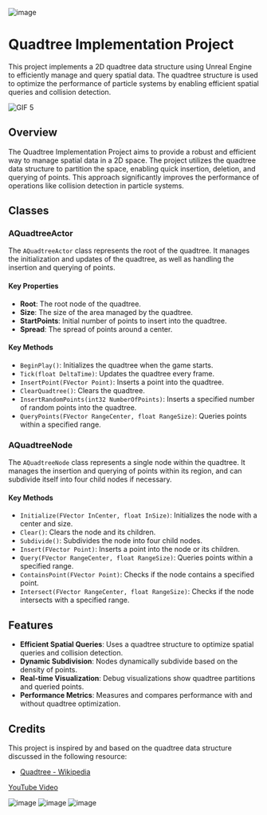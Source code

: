 ![image](https://github.com/user-attachments/assets/b92da2a9-70c0-4499-8f28-b2edb2931b26)
# Quadtree Implementation Project

This project implements a 2D quadtree data structure using Unreal Engine to efficiently manage and query spatial data. The quadtree structure is used to optimize the performance of particle systems by enabling efficient spatial queries and collision detection.

![GIF 5](https://media.giphy.com/media/n0HjUIj5Hh2au4KlKK/giphy.gif)
## Overview

The Quadtree Implementation Project aims to provide a robust and efficient way to manage spatial data in a 2D space. The project utilizes the quadtree data structure to partition the space, enabling quick insertion, deletion, and querying of points. This approach significantly improves the performance of operations like collision detection in particle systems.

## Classes

### AQuadtreeActor

The `AQuadtreeActor` class represents the root of the quadtree. It manages the initialization and updates of the quadtree, as well as handling the insertion and querying of points.

#### Key Properties
- **Root**: The root node of the quadtree.
- **Size**: The size of the area managed by the quadtree.
- **StartPoints**: Initial number of points to insert into the quadtree.
- **Spread**: The spread of points around a center.

#### Key Methods
- `BeginPlay()`: Initializes the quadtree when the game starts.
- `Tick(float DeltaTime)`: Updates the quadtree every frame.
- `InsertPoint(FVector Point)`: Inserts a point into the quadtree.
- `ClearQuadtree()`: Clears the quadtree.
- `InsertRandomPoints(int32 NumberOfPoints)`: Inserts a specified number of random points into the quadtree.
- `QueryPoints(FVector RangeCenter, float RangeSize)`: Queries points within a specified range.

### AQuadtreeNode

The `AQuadtreeNode` class represents a single node within the quadtree. It manages the insertion and querying of points within its region, and can subdivide itself into four child nodes if necessary.

#### Key Methods
- `Initialize(FVector InCenter, float InSize)`: Initializes the node with a center and size.
- `Clear()`: Clears the node and its children.
- `Subdivide()`: Subdivides the node into four child nodes.
- `Insert(FVector Point)`: Inserts a point into the node or its children.
- `Query(FVector RangeCenter, float RangeSize)`: Queries points within a specified range.
- `ContainsPoint(FVector Point)`: Checks if the node contains a specified point.
- `Intersect(FVector RangeCenter, float RangeSize)`: Checks if the node intersects with a specified range.

## Features

- **Efficient Spatial Queries**: Uses a quadtree structure to optimize spatial queries and collision detection.
- **Dynamic Subdivision**: Nodes dynamically subdivide based on the density of points.
- **Real-time Visualization**: Debug visualizations show quadtree partitions and queried points.
- **Performance Metrics**: Measures and compares performance with and without quadtree optimization.

## Credits

This project is inspired by and based on the quadtree data structure discussed in the following resource:
- [Quadtree - Wikipedia](https://en.wikipedia.org/wiki/Quadtree)

[YouTube Video](https://youtu.be/NrqWvODj-Sg?si=0QXpnddWtxLZgPFo)

![image](https://github.com/user-attachments/assets/c2808066-0890-4a0b-95cc-8e1120a93530)
![image](https://github.com/user-attachments/assets/f2cbbf63-d45b-4738-a62c-c6977b49cd13)
![image](https://github.com/user-attachments/assets/abdeb7c5-9be7-47fe-a0f2-1020c9fac7fb)



